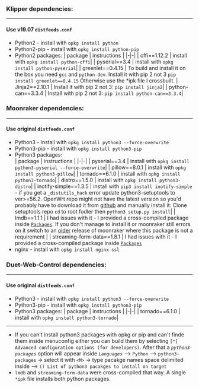 
### Klipper dependencies:
------------------------
#### Use v19.07 `distfeeds.conf`

* Python2 - install with `opkg install python`
* Python2-pip - install with `opkg install python-pip`
* Python2 packages:
  | package | instructions |
  |-|-|
  | cffi==1.12.2 | install with `opkg install python-cffi`|
  | pyserial==3.4 | install with `opkg install python-pyserial`|
  | greenlet==0.4.15 | To build and install it on the box you need `gcc` and `python-dev`. Install it with pip 2 not 3 `pip install greenlet==0.4.15` Otherwise use the *ipk file I crossbuilt.
  | Jinja2==2.10.1 | Install it with pip 2 not 3: `pip install jinja2`|
  | python-can==3.3.4 | Install with pip 2 not 3: `pip install python-can==3.3.4`|

### Moonraker dependencies:
------------------------
#### Use original `distfeeds.conf`

* Python3 - install with `opkg install python3 --force-overwrite`
* Python3-pip - install with `opkg install python3-pip`
* Python3 packages:  
  | package | instructions |
  |-|-|
  | pyserial==3.4 | install with `opkg install python3-pyserial --force-overwrite`|
  | pillow==8.0.1 | install with `opkg install python3-pillow`|
  | tornado==6.1.0 | install with `opkg install python3-tornado`|
  | distro==1.5.0 | install with `opkg install python3-distro`|
  | inotify-simple==1.3.5 | install with `pip3 install inotify-simple` - if you get a `_distutils_hack` error update python3-setuptools to ver>=56.2. OpenWrt repo might not have the latest version so you'd probably have to download it from [github](https://github.com/pypa/setuptools) and manually install it: Clone setuptools repo `cd` to root fodler then `python3 setup.py install`|
  | lmdb==1.1.1 | I had issues with it - I provided a cross-compiled package inside [`Packages`](https://github.com/ihrapsa/KlipperWrt/tree/main/packages). If you don't manage to install it or moonraker still errors on it switch to an [older](https://github.com/Arksine/moonraker/archive/eb37ce767d73b064b0260432e4a3323cf8e8d758.zip) release of moonraker where this package is not a requirement |
  | streaming-form-data==1.8.1 | I had issues with it - I provided a cross-compiled package inside [`Packages`](https://github.com/ihrapsa/KlipperWrt/tree/main/packages)
* nginx - install with `opkg install nginx-ssl`

### Duet-Web-Control dependencies:
------------------------
#### Use original `distfeeds.conf`

* Python3 - install with `opkg install python3 --force-overwrite`
* Python3-pip - install with `opkg install python3-pip`
* Python3 packages:
  | package | instructions |
  |-|-|
  | tornado==6.1.0 | install with `opkg install python3-tornado`|

___________________________

* If you can't install python3 packages with opkg or pip and can't finde them inside menuconfig either you can build them by selecting `[*] Advanced configuration options (for developers)`. After that a _`python3-packages`_ option will appear inside _`Languages`_ --> `Python` --> `python3-packages` -> select it with `<M>` -> type pacakge names space delimited inside --> `() List of python3 pacakges to install on target` 
* `lmdb` and `streaming-form-data` were cross-compiled that way. A single `*ipk` file installs both python packages.
